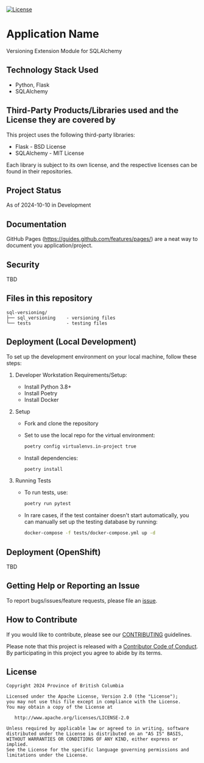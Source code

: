 
[![License](https://img.shields.io/badge/License-Apache%202.0-blue.svg)](LICENSE)


# Application Name

Versioning Extension Module for SQLAlchemy

## Technology Stack Used

- Python, Flask
- SQLAlchemy

## Third-Party Products/Libraries used and the License they are covered by

This project uses the following third-party libraries:

- Flask - BSD License
- SQLAlchemy - MIT License

Each library is subject to its own license, and the respective licenses can be found in their repositories.


## Project Status

As of 2024-10-10 in Development

## Documentation

GitHub Pages (https://guides.github.com/features/pages/) are a neat way to document you application/project.

## Security

TBD

## Files in this repository

```
sql-versioning/
├── sql_versioning    - versioning files
└── tests             - testing files
```

## Deployment (Local Development)

To set up the development environment on your local machine, follow these steps:

1. Developer Workstation Requirements/Setup:
    - Install Python 3.8+
    - Install Poetry
    - Install Docker
  
2. Setup
    - Fork and clone the repository

    - Set to use the local repo for the virtual environment:
        ```bash
        poetry config virtualenvs.in-project true
        ```
    - Install dependencies:
      ```bash
      poetry install
      ```

3. Running Tests
    - To run tests, use:
      ```bash
      poetry run pytest
      ```
    - In rare cases, if the test container doesn't start automatically, you can manually set up the testing database by running:
      ```bash
      docker-compose -f tests/docker-compose.yml up -d
      ```

## Deployment (OpenShift)

TBD

## Getting Help or Reporting an Issue

To report bugs/issues/feature requests, please file an [issue](../../issues).

## How to Contribute

If you would like to contribute, please see our [CONTRIBUTING](./CONTRIBUTING.md) guidelines.

Please note that this project is released with a [Contributor Code of Conduct](./CODE_OF_CONDUCT.md).
By participating in this project you agree to abide by its terms.

## License

    Copyright 2024 Province of British Columbia

    Licensed under the Apache License, Version 2.0 (the "License");
    you may not use this file except in compliance with the License.
    You may obtain a copy of the License at

       http://www.apache.org/licenses/LICENSE-2.0

    Unless required by applicable law or agreed to in writing, software
    distributed under the License is distributed on an "AS IS" BASIS,
    WITHOUT WARRANTIES OR CONDITIONS OF ANY KIND, either express or implied.
    See the License for the specific language governing permissions and
    limitations under the License.
